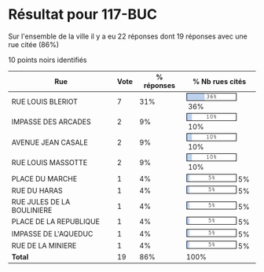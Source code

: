 # Résultat pour 117-BUC

Sur l'ensemble de la ville il y a eu 22 réponses dont 19 réponses avec une rue citée (86%)

10 points noirs identifiés

| Rue | Vote | % réponses | % Nb rues cités|
|-----|------|------------|----------------|
| RUE LOUIS BLERIOT | 7 | 31% | <img src="../../img/bar_36.gif" />&nbsp;36%|
| IMPASSE DES ARCADES | 2 | 9% | <img src="../../img/bar_10.gif" />&nbsp;10%|
| AVENUE JEAN CASALE | 2 | 9% | <img src="../../img/bar_10.gif" />&nbsp;10%|
| RUE LOUIS MASSOTTE | 2 | 9% | <img src="../../img/bar_10.gif" />&nbsp;10%|
| PLACE DU MARCHE | 1 | 4% | <img src="../../img/bar_5.gif" />&nbsp;5%|
| RUE DU HARAS | 1 | 4% | <img src="../../img/bar_5.gif" />&nbsp;5%|
| RUE JULES DE LA BOULINIERE | 1 | 4% | <img src="../../img/bar_5.gif" />&nbsp;5%|
| PLACE DE LA REPUBLIQUE | 1 | 4% | <img src="../../img/bar_5.gif" />&nbsp;5%|
| IMPASSE DE L'AQUEDUC | 1 | 4% | <img src="../../img/bar_5.gif" />&nbsp;5%|
| RUE DE LA MINIERE | 1 | 4% | <img src="../../img/bar_5.gif" />&nbsp;5%|
| **Total** | 19 | 86% | 100%|
